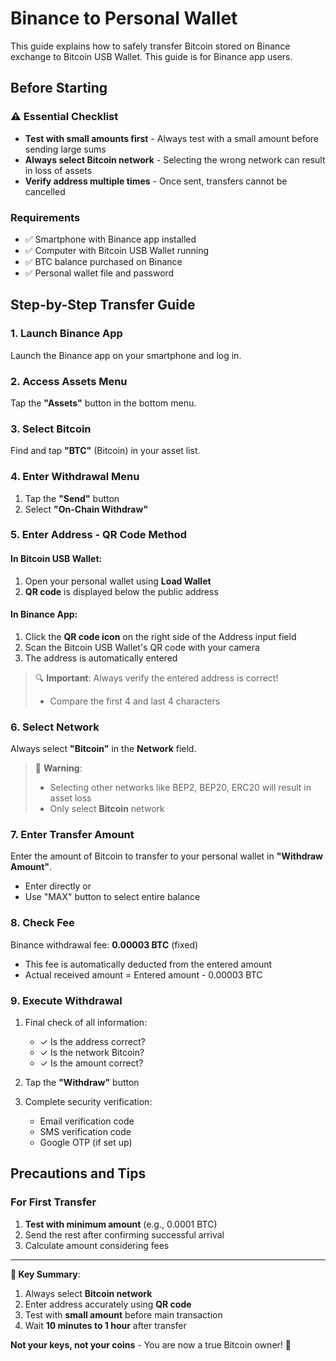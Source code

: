 # Binance to Personal Wallet

This guide explains how to safely transfer Bitcoin stored on Binance exchange to Bitcoin USB Wallet. This guide is for Binance app users.

## Before Starting

### ⚠️ Essential Checklist
- **Test with small amounts first** - Always test with a small amount before sending large sums
- **Always select Bitcoin network** - Selecting the wrong network can result in loss of assets
- **Verify address multiple times** - Once sent, transfers cannot be cancelled

### Requirements
- ✅ Smartphone with Binance app installed
- ✅ Computer with Bitcoin USB Wallet running
- ✅ BTC balance purchased on Binance
- ✅ Personal wallet file and password

## Step-by-Step Transfer Guide

### 1. Launch Binance App

Launch the Binance app on your smartphone and log in.

### 2. Access Assets Menu

Tap the **"Assets"** button in the bottom menu.

### 3. Select Bitcoin

Find and tap **"BTC"** (Bitcoin) in your asset list.

### 4. Enter Withdrawal Menu

1. Tap the **"Send"** button
2. Select **"On-Chain Withdraw"**

### 5. Enter Address - QR Code Method

#### In Bitcoin USB Wallet:
1. Open your personal wallet using **Load Wallet**
2. **QR code** is displayed below the public address

#### In Binance App:
1. Click the **QR code icon** on the right side of the Address input field
2. Scan the Bitcoin USB Wallet's QR code with your camera
3. The address is automatically entered

> 🔍 **Important**: Always verify the entered address is correct!
> - Compare the first 4 and last 4 characters

### 6. Select Network

Always select **"Bitcoin"** in the **Network** field.

> 🚨 **Warning**: 
> - Selecting other networks like BEP2, BEP20, ERC20 will result in asset loss
> - Only select **Bitcoin** network

### 7. Enter Transfer Amount

Enter the amount of Bitcoin to transfer to your personal wallet in **"Withdraw Amount"**.

- Enter directly or
- Use "MAX" button to select entire balance

### 8. Check Fee

Binance withdrawal fee: **0.00003 BTC** (fixed)
- This fee is automatically deducted from the entered amount
- Actual received amount = Entered amount - 0.00003 BTC

### 9. Execute Withdrawal

1. Final check of all information:
   - ✓ Is the address correct?
   - ✓ Is the network Bitcoin?
   - ✓ Is the amount correct?

2. Tap the **"Withdraw"** button

3. Complete security verification:
   - Email verification code
   - SMS verification code
   - Google OTP (if set up)

## Precautions and Tips

### For First Transfer
1. **Test with minimum amount** (e.g., 0.0001 BTC)
2. Send the rest after confirming successful arrival
3. Calculate amount considering fees

---

**🎯 Key Summary**:
1. Always select **Bitcoin network**
2. Enter address accurately using **QR code**
3. Test with **small amount** before main transaction
4. Wait **10 minutes to 1 hour** after transfer

**Not your keys, not your coins** - You are now a true Bitcoin owner! 🎉